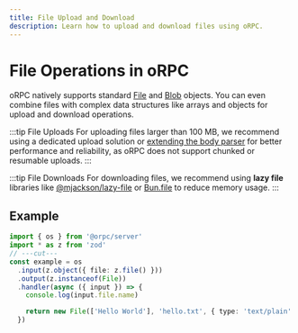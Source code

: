```yaml
---
title: File Upload and Download
description: Learn how to upload and download files using oRPC.
---
```


# File Operations in oRPC

oRPC natively supports standard [File](https://developer.mozilla.org/en-US/docs/Web/API/File) and [Blob](https://developer.mozilla.org/en-US/docs/Web/API/Blob) objects. You can even combine files with complex data structures like arrays and objects for upload and download operations.

:::tip File Uploads
For uploading files larger than 100 MB, we recommend using a dedicated upload solution or [extending the body parser](/docs/advanced/extend-body-parser) for better performance and reliability, as oRPC does not support chunked or resumable uploads.
:::

:::tip File Downloads
For downloading files, we recommend using **lazy file** libraries like [@mjackson/lazy-file](https://www.npmjs.com/package/@mjackson/lazy-file) or [Bun.file](https://bun.com/docs/api/file-io#reading-files-bun-file) to reduce memory usage.
:::

## Example

```ts twoslash
import { os } from '@orpc/server'
import * as z from 'zod'
// ---cut---
const example = os
  .input(z.object({ file: z.file() }))
  .output(z.instanceof(File))
  .handler(async ({ input }) => {
    console.log(input.file.name)

    return new File(['Hello World'], 'hello.txt', { type: 'text/plain' })
  })
```
